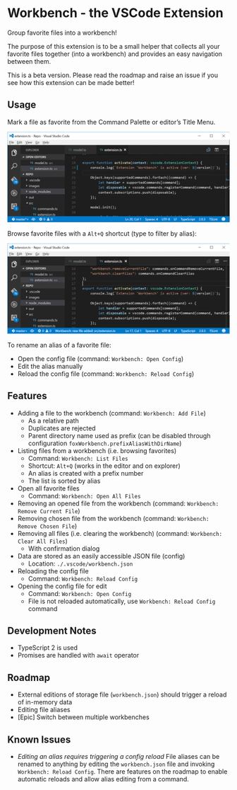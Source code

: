 # Workbench - the VSCode Extension

Group favorite files into a workbench!

The purpose of this extension is to be a small helper that collects all your favorite files 
together (into a workbench) and provides an easy navigation between them. 

This is a beta version. Please read the roadmap and raise an issue if you see how this extension can be 
made better!

## Usage

Mark a file as favorite from the Command Palette or editor’s Title Menu.

![adding a file from title menu](images/showAddingFromContext.gif)

Browse favorite files with a `Alt+Q` shortcut (type to filter by alias):

![browsing files](images/showBrowsingFiles.gif)

To rename an alias of a favorite file:

* Open the config file (command: `Workbench: Open Config`)
* Edit the alias manually
* Reload the config file (command: `Workbench: Reload Config`)

## Features

* Adding a file to the workbench (command: `Workbench: Add File`)
  * As a relative path
  * Duplicates are rejected
  * Parent directory name used as prefix (can be disabled through configuration `foxWorkbench.prefixAliasWithDirName`)
* Listing files from a workbench (i.e. browsing favorites)
  * Command: `Workbench: List Files`
  * Shortcut: `Alt+Q` (works in the editor and on explorer)
  * An alias is created with a prefix number
  * The list is sorted by alias
* Open all favorite files
  * Command: `Workbench: Open All Files`
* Removing an opened file from the workbench (command: `Workbench: Remove Current File`)
* Removing chosen file from the workbench (command: `Workbench: Remove Chosen File`)
* Removing all files (i.e. clearing the workbench) (command: `Workbench: Clear All Files`)
  * With confirmation dialog
* Data are stored as an easily accessible JSON file (config)
  * Location: `./.vscode/workbench.json`
* Reloading the config file
  * Command: `Workbench: Reload Config`
* Opening the config file for edit
  * Command: `Workbench: Open Config`
  * File is not reloaded automatically, use `Workbench: Reload Config` command

## Development Notes

* TypeScript 2 is used
* Promises are handled with `await` operator

## Roadmap

* External editions of storage file (`workbench.json`) should trigger a reload of in-memory data
* Editing file aliases 
* [Epic] Switch between multiple workbenches 

## Known Issues

* *Editing an alias requires triggering a config reload* File aliases can be renamed to anything by 
editing the `workbench.json` file and invoking `Workbench: Reload Config`. 
There are features on the roadmap to enable automatic reloads and allow alias editing from a command.
